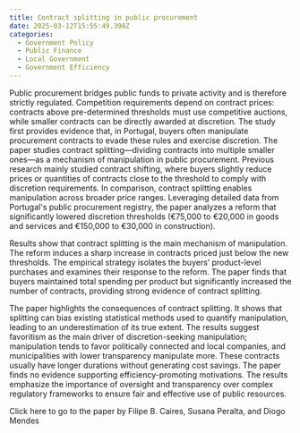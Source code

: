 ```yaml
---
title: Contract splitting in public procurement
date: 2025-03-12T15:55:49.398Z
categories:
  - Government Policy
  - Public Finance
  - Local Government
  - Government Efficiency
---
```

Public procurement bridges public funds to private activity and is therefore strictly regulated. Competition requirements depend on contract prices: contracts above pre-determined thresholds must use competitive auctions, while smaller contracts can be directly awarded at discretion. The study first provides evidence that, in Portugal, buyers often manipulate procurement contracts to evade these rules and exercise discretion. 
The paper studies contract splitting—dividing contracts into multiple smaller ones—as a mechanism of manipulation in public procurement. Previous research mainly studied contract shifting, where buyers slightly reduce prices or quantities of contracts close to the threshold to comply with discretion requirements. In comparison, contract splitting enables manipulation across broader price ranges. Leveraging detailed data from Portugal's public procurement registry, the paper analyzes a reform that significantly lowered discretion thresholds (€75,000 to €20,000 in goods and services and €150,000 to €30,000 in construction).

Results show that contract splitting is the main mechanism of manipulation. The reform induces a sharp increase in contracts priced just below the new thresholds. The empirical strategy isolates the buyers’ product-level purchases and examines their response to the reform. The paper finds that buyers maintained total spending per product but significantly increased the number of contracts, providing strong evidence of contract splitting.

The paper highlights the consequences of contract splitting. It shows that splitting can bias existing statistical methods used to quantify manipulation, leading to an underestimation of its true extent. The results suggest favoritism as the main driver of discretion-seeking manipulation; manipulation tends to favor politically connected and local companies, and municipalities with lower transparency manipulate more. These contracts usually have longer durations without generating cost savings. The paper finds no evidence supporting efficiency-promoting motivations. The results emphasize the importance of oversight and transparency over complex regulatory frameworks to ensure fair and effective use of public resources.

Click here to go to the paper by Filipe B. Caires, Susana Peralta, and Diogo Mendes[](https://papers.ssrn.com/sol3/papers.cfm?abstract_id=4599419)